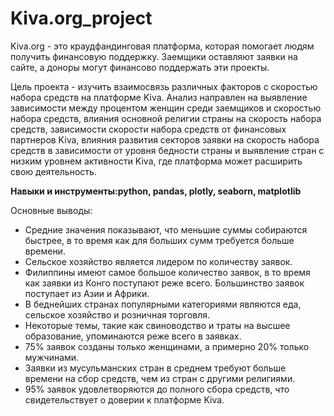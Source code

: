 # Kiva.org_project

Kiva.org - это краудфандинговая платформа, которая помогает людям получить финансовую поддержку. Заемщики оставляют заявки на сайте, а доноры могут финансово поддержать эти проекты. 

Цель проекта - изучить взаимосвязь различных факторов с скоростью набора средств на платформе Kiva. Анализ направлен на выявление зависимости между процентом женщин среди заемщиков и скоростью набора средств, влияния основной религии страны на скорость набора средств, зависимости скорости набора средств от финансовых партнеров Kiva, влияния развития секторов заявки на скорость набора средств в зависимости от уровня бедности страны и выявление стран с низким уровнем активности Kiva, где платформа может расширить свою деятельность.

**Навыки и инструменты:python, pandas, plotly, seaborn, matplotlib**

Основные выводы: 
   - Средние значения показывают, что меньшие суммы собираются быстрее, в то время как для больших сумм требуется больше времени.
   - Сельское хозяйство является лидером по количеству заявок.
   - Филиппины имеют самое большое количество заявок, в то время как заявки из Конго поступают реже всего. Большинство заявок поступает из Азии и Африки.
   - В беднейших странах популярными категориями являются еда, сельское хозяйство и розничная торговля.
   - Некоторые темы, такие как свиноводство и траты на высшее образование, упоминаются реже всего в заявках.
   - 75% заявок созданы только женщинами, а примерно 20% только мужчинами.
   - Заявки из мусульманских стран в среднем требуют больше времени на сбор средств, чем из стран с другими религиями.
   - 95% заявок удовлетворяются до полного сбора средств, что свидетельствует о доверии к платформе Kiva.
